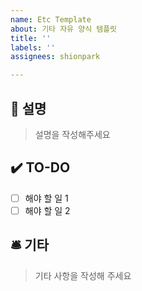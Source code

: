 ```yaml
---
name: Etc Template
about: 기타 자유 양식 템플릿
title: ''
labels: ''
assignees: shionpark

---
```


## 📄 설명
> 설명을 작성해주세요

## ✔️ TO-DO
- [ ] 해야 할 일 1
- [ ] 해야 할 일 2

## 🛎️ 기타
> 기타 사항을 작성해 주세요
